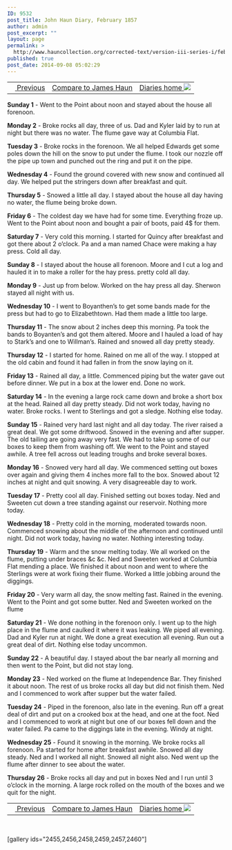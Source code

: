 ```yaml
---
ID: 9532
post_title: John Haun Diary, February 1857
author: admin
post_excerpt: ""
layout: page
permalink: >
  http://www.hauncollection.org/corrected-text/version-iii-series-i/february-1857-2/
published: true
post_date: 2014-09-08 05:02:29
---
```

<table style="width: 100%;">
<tbody>
<tr>
<td><a title="January 1857" href="http://www.hauncollection.org/version-3/version-iii-series-i/january-1857-2/"><img src="https://lh3.googleusercontent.com/-EFJpxxNiPNw/VqgtWBCZrMI/AAAAAAAAAFU/WfY4lPFWWkg/s800-Ic42/Soeb-Plain-Arrows-8-10px.png" alt="" width="10" height="10" /> Previous</a></td>
<td style="text-align: center;"><a title="James Haun February 1857" href="http://www.hauncollection.org/version-3/version-iii-series-i/february-1857/">Compare to James Haun</a></td>
<td style="text-align: right;"><a title="Diaries home" href="http://www.hauncollection.org/version-3/version-iii-series-i/">Diaries home <img src="https://lh3.googleusercontent.com/-67k0cYlpXHw/VqgtWKz1MXI/AAAAAAAAAFU/k9PW_Piyurk/s800-Ic42/Soeb-Plain-Arrows-5-10px.png" /></a></td>
</tr>
</tbody>
</table>
<strong>Sunday 1</strong> - Went to the Point about noon and stayed about the house all forenoon.

<strong>Monday 2</strong> - Broke rocks all day, three of us. Dad and Kyler laid by to run at night but there was no water. The flume gave way at Columbia Flat.

<strong>Tuesday 3</strong> - Broke rocks in the forenoon. We all helped Edwards get some poles down the hill on the snow to put under the flume. I took our nozzle off the pipe up town and punched out the ring and put it on the pipe.

<strong>Wednesday 4</strong> - Found the ground covered with new snow and continued all day. We helped put the stringers down after breakfast and quit.

<strong>Thursday 5</strong> - Snowed a little all day. I stayed about the house all day having no water, the flume being broke down.

<strong>Friday 6</strong> - The coldest day we have had for some time. Everything froze up. Went to the Point about noon and bought a pair of boots, paid 4$ for them.

<strong>Saturday 7</strong> - Very cold this morning. I started for Quincy after breakfast and got there about 2 o’clock. Pa and a man named Chace were making a hay press. Cold all day.

<strong>Sunday 8</strong> - I stayed about the house all forenoon. Moore and I cut a log and hauled it in to make a roller for the hay press. pretty cold all day.

<strong>Monday 9</strong> - Just up from below. Worked on the hay press all day. Sherwon stayed all night with us.

<strong>Wednesday 10</strong> - I went to Boyanthen’s to get some bands made for the press but had to go to Elizabethtown. Had them made a little too large.

<strong>Thursday 11</strong> - The snow about 2 inches deep this morning. Pa took the bands to Boyanten’s and got them altered. Moore and I hauled a load of hay to Stark’s and one to Willman’s. Rained and snowed all day pretty steady.

<strong>Thursday 12</strong> - I started for home. Rained on me all of the way. I stopped at the old cabin and found it had fallen in from the snow laying on it.

<strong>Friday 13</strong> - Rained all day, a little. Commenced piping but the water gave out before dinner. We put in a box at the lower end. Done no work.

<strong>Saturday 14</strong> - In the evening a large rock came down and broke a short box at the head. Rained all day pretty steady. Did not work today, having no water. Broke rocks. I went to Sterlings and got a sledge. Nothing else today.

<strong>Sunday 15</strong> - Rained very hard last night and all day today. The river raised a great deal. We got some driftwood. Snowed in the evening and after supper. The old tailing are going away very fast. We had to take up some of our boxes to keep them from washing off. We went to the Point and stayed awhile. A tree fell across out leading troughs and broke several boxes.

<strong>Monday 16</strong> - Snowed very hard all day. We commenced setting out boxes over again and giving them 4 inches more fall to the box. Snowed about 12 inches at night and quit snowing. A very disagreeable day to work.

<strong>Tuesday 17</strong> - Pretty cool all day. Finished setting out boxes today. Ned and Sweeten cut down a tree standing against our reservoir. Nothing more today.

<strong>Wednesday 18</strong> - Pretty cold in the morning, moderated towards noon. Commenced snowing about the middle of the afternoon and continued until night. Did not work today, having no water. Nothing interesting today.

<strong>Thursday 19</strong> - Warm and the snow melting today. We all worked on the flume, putting under braces &amp;c &amp;c. Ned and Sweeten worked at Columbia Flat mending a place. We finished it about noon and went to where the Sterlings were at work fixing their flume. Worked a little jobbing around the diggings.

<strong>Friday 20</strong> - Very warm all day, the snow melting fast. Rained in the evening. Went to the Point and got some butter. Ned and Sweeten worked on the flume

<strong>Saturday 21</strong> - We done nothing in the forenoon only. I went up to the high place in the flume and caulked it where it was leaking. We piped all evening. Dad and Kyler run at night. We done a great execution all evening. Run out a great deal of dirt. Nothing else today uncommon.

<strong>Sunday 22</strong> - A beautiful day. I stayed about the bar nearly all morning and then went to the Point, but did not stay long.

<strong>Monday 23</strong> - Ned worked on the flume at Independence Bar. They finished it about noon. The rest of us broke rocks all day but did not finish them. Ned and I commenced to work after supper but the water failed.

<strong>Tuesday 24</strong> - Piped in the forenoon, also late in the evening. Run off a great deal of dirt and put on a crooked box at the head, and one at the foot. Ned and I commenced to work at night but one of our boxes fell down and the water failed. Pa came to the diggings late in the evening. Windy at night.

<strong>Wednesday 25</strong> - Found it snowing in the morning. We broke rocks all forenoon. Pa started for home after breakfast awhile. Snowed all day steady. Ned and I worked all night. Snowed all night also. Ned went up the flume after dinner to see about the water.

<strong>Thursday 26</strong> - Broke rocks all day and put in boxes Ned and I run until 3 o’clock in the morning. A large rock rolled on the mouth of the boxes and we quit for the night.
<table style="width: 100%;">
<tbody>
<tr>
<td><a title="January 1857" href="http://www.hauncollection.org/version-3/version-iii-series-i/january-1857-2/"><img src="https://lh3.googleusercontent.com/-EFJpxxNiPNw/VqgtWBCZrMI/AAAAAAAAAFU/WfY4lPFWWkg/s800-Ic42/Soeb-Plain-Arrows-8-10px.png" alt="" width="10" height="10" /> Previous</a></td>
<td style="text-align: center;"><a title="James Haun February 1857" href="http://www.hauncollection.org/version-3/version-iii-series-i/february-1857/">Compare to James Haun</a></td>
<td style="text-align: right;"><a title="Diaries home" href="http://www.hauncollection.org/version-3/version-iii-series-i/">Diaries home <img src="https://lh3.googleusercontent.com/-67k0cYlpXHw/VqgtWKz1MXI/AAAAAAAAAFU/k9PW_Piyurk/s800-Ic42/Soeb-Plain-Arrows-5-10px.png" /></a></td>
</tr>
</tbody>
</table>
&nbsp;

[gallery ids="2455,2456,2458,2459,2457,2460"]